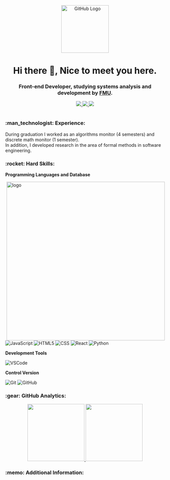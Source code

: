 <div align="center">
<img src="https://github.com/tassiotfc/tassiotfc/blob/main/octo.gif" alt="GitHub Logo" width="150" height="150" />
</div>

<h1 align="center"> Hi there 👋, Nice to meet you here.</h1>
<h3 align="center"> Front-end Developer, studying systems analysis and development by <a href="https://portal.fmu.br/" alt="FMU" target="_blank">FMU</a>. </h3>

<!-- Contatos -->
<div align="center">    
  <a href="https://github.com/d99ss" alt="github" target="_blank">
    <img src="https://img.shields.io/badge/GitHub-000000?&style=flat-square&logo=GitHub&logoColor=white">
  </a>
  
  <a href="https://www.linkedin.com/in/davidggoncalves/" alt="linkedin" target="_blank">
    <img src="https://img.shields.io/badge/LinkedIn-%230077B5.svg?&style=flat-square&logo=linkedin&logoColor=white">
  </a>
  
  <!--<a href="https://wa.me/5584981430120" alt="WhatsApp" target="_blank">
  <img src="https://img.shields.io/badge/-WhatsApp-25d366?style=flat-square&labelColor=25d366&logo=whatsapp&logoColor=white&link=https://wa.me/5584981430120"/></a>-->
  
  <a href="mailto:mrbettencourt99@gmail.com" alt="gmail" target="_blank">
    <img src="https://img.shields.io/badge/-Gmail-FF0000?style=flat-square&labelColor=FF0000&logo=gmail&logoColor=white&link=mailto:tassiofernandescosta@gmail.com" />
  </a>

</div>

<br/>

<!-- Experience -->
<h3 align="left"> :man_technologist:&nbsp;Experience:</h3>
During graduation I worked as an algorithms monitor (4 semesters) and discrete math monitor (1 semester). 
<br/>
In addition, I developed research in the area of formal methods in software engineering.

<!-- Hard Skills -->
<h3 align="left"> :rocket:&nbsp;Hard Skills:</h3>

<!-- <img src="https://github.com/tassiotfc/tassiotfc/blob/main/undraw_feeling_proud_qne1.svg" min-width="400px" max-width="400px" width="400px" align="right" alt="Computador iuriCode"> -->



**Programming Languages and Database**

  <img src="https://media.giphy.com/media/SWoSkN6DxTszqIKEqv/giphy.gif" min-width="400px" max-width="400px" width="500px" align="right" alt="logo">
  
  ![JavaScript](https://img.shields.io/badge/-JavaScript-333333?style=flat&logo=javascript)
  ![HTML5](https://img.shields.io/badge/-HTML5-333333?style=flat&logo=HTML5)
  ![CSS](https://img.shields.io/badge/-CSS-333333?style=flat&logo=CSS3&logoColor=1572B6)
  ![React](https://img.shields.io/badge/react-333333.svg?style=flat&logo=react&logoColor=%2361DAFB)
  ![Python](https://img.shields.io/badge/python-333333?style=flat&logo=python&logoColor=ffdd54)

**Development Tools**

  <!--![Eclipse](https://img.shields.io/badge/-Eclipse%20IDE-333333?style=flat&logo=eclipse-ide)
  ![Netbeans](https://img.shields.io/badge/-NetBeans-333333?style=flat&logo=Apache-NetBeans-IDE&logoColor=1B6AC6)
  ![Figma](https://img.shields.io/badge/-Figma-333333?style=flat&logo=figma)
-->
  ![VSCode](https://img.shields.io/badge/-VSCode-333333?style=flat&logo=Visual-Studio-Code&logoColor=007ACC) 
  

**Control Version**
  
  ![Git](https://img.shields.io/badge/-Git-333333?style=flat&logo=git)
  ![GitHub](https://img.shields.io/badge/-GitHub-333333?style=flat&logo=github)
  <!--![GitLab](https://img.shields.io/badge/-GitLab-333333?style=flat&logo=gitlab)-->
  

<!-- GitHub Analytics -->
<h3>:gear:&nbsp;GitHub Analytics:</h3>
  <p align="center">
    <a href="https://github.com/d99ss">
    <img height="180em" src="https://github-readme-stats.vercel.app/api?username=d99ss&show_icons=true&theme=tokyonight" />
    <a/>
    <img height="180em" src="https://github-readme-stats-eight-theta.vercel.app/api/top-langs/?username=d99ss&layout=compact&langs_count=8&theme=tokyonight&include_all_commits=true&count_private=true"/>
  </p>

<!-- Additional Information -->
<h3 align="left"> :memo:&nbsp;Additional Information:</h3>
